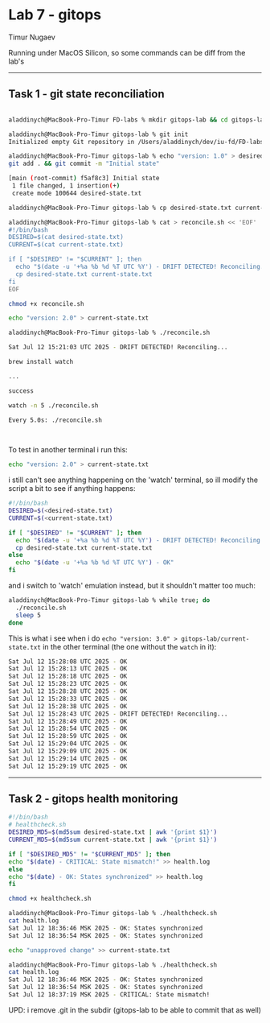 # Lab 7 - gitops

Timur Nugaev

Running under MacOS Silicon, so some commands can be diff from the lab's

---

## Task 1 - git state reconciliation

```bash

aladdinych@MacBook-Pro-Timur FD-labs % mkdir gitops-lab && cd gitops-lab

aladdinych@MacBook-Pro-Timur gitops-lab % git init
Initialized empty Git repository in /Users/aladdinych/dev/iu-fd/FD-labs/gitops-lab/.git/
```

```bash
aladdinych@MacBook-Pro-Timur gitops-lab % echo "version: 1.0" > desired-state.txt
git add . && git commit -m "Initial state"

[main (root-commit) f5af8c3] Initial state
 1 file changed, 1 insertion(+)
 create mode 100644 desired-state.txt

```

```bash
aladdinych@MacBook-Pro-Timur gitops-lab % cp desired-state.txt current-state.txt
```

```bash
aladdinych@MacBook-Pro-Timur gitops-lab % cat > reconcile.sh << 'EOF'
#!/bin/bash
DESIRED=$(cat desired-state.txt)
CURRENT=$(cat current-state.txt)

if [ "$DESIRED" != "$CURRENT" ]; then
  echo "$(date -u '+%a %b %d %T UTC %Y') - DRIFT DETECTED! Reconciling..."
  cp desired-state.txt current-state.txt
fi
EOF
```

```bash
chmod +x reconcile.sh

```

```bash
echo "version: 2.0" > current-state.txt

```

```bash
aladdinych@MacBook-Pro-Timur gitops-lab % ./reconcile.sh

Sat Jul 12 15:21:03 UTC 2025 - DRIFT DETECTED! Reconciling...
```

```bash
brew install watch

...

success
```

```bash
watch -n 5 ./reconcile.sh

Every 5.0s: ./reconcile.sh                                                                                                                                                                 MacBook-Pro-Timur.local: 18:24:39
                                                                                                                                                                                                               in 0.015s (0)



```

To test in another terminal i run this:

```bash
echo "version: 2.0" > current-state.txt

```

i still can't see anything happening on the 'watch' terminal, so ill modify the script a bit to see if anything happens:

```bash
#!/bin/bash
DESIRED=$(<desired-state.txt)
CURRENT=$(<current-state.txt)

if [ "$DESIRED" != "$CURRENT" ]; then
  echo "$(date -u '+%a %b %d %T UTC %Y') - DRIFT DETECTED! Reconciling..."
  cp desired-state.txt current-state.txt
else
  echo "$(date -u '+%a %b %d %T UTC %Y') - OK"
fi

```

and i switch to 'watch' emulation instead, but it shouldn't matter too much:

```bash
aladdinych@MacBook-Pro-Timur gitops-lab % while true; do
  ./reconcile.sh
  sleep 5
done

```

This is what i see when i do `echo "version: 3.0" > gitops-lab/current-state.txt` in the other terminal (the one without the `watch` in it):

```bash
Sat Jul 12 15:28:08 UTC 2025 - OK
Sat Jul 12 15:28:13 UTC 2025 - OK
Sat Jul 12 15:28:18 UTC 2025 - OK
Sat Jul 12 15:28:23 UTC 2025 - OK
Sat Jul 12 15:28:28 UTC 2025 - OK
Sat Jul 12 15:28:33 UTC 2025 - OK
Sat Jul 12 15:28:38 UTC 2025 - OK
Sat Jul 12 15:28:43 UTC 2025 - DRIFT DETECTED! Reconciling...
Sat Jul 12 15:28:49 UTC 2025 - OK
Sat Jul 12 15:28:54 UTC 2025 - OK
Sat Jul 12 15:28:59 UTC 2025 - OK
Sat Jul 12 15:29:04 UTC 2025 - OK
Sat Jul 12 15:29:09 UTC 2025 - OK
Sat Jul 12 15:29:14 UTC 2025 - OK
Sat Jul 12 15:29:19 UTC 2025 - OK
```

---

## Task 2 - gitops health monitoring


```bash
#!/bin/bash
# healthcheck.sh
DESIRED_MD5=$(md5sum desired-state.txt | awk '{print $1}')
CURRENT_MD5=$(md5sum current-state.txt | awk '{print $1}')

if [ "$DESIRED_MD5" != "$CURRENT_MD5" ]; then
echo "$(date) - CRITICAL: State mismatch!" >> health.log
else
echo "$(date) - OK: States synchronized" >> health.log
fi
```

```bash
chmod +x healthcheck.sh
```

```bash
aladdinych@MacBook-Pro-Timur gitops-lab % ./healthcheck.sh
cat health.log                  
Sat Jul 12 18:36:46 MSK 2025 - OK: States synchronized
Sat Jul 12 18:36:54 MSK 2025 - OK: States synchronized
```

```bash
echo "unapproved change" >> current-state.txt
```

```bash
aladdinych@MacBook-Pro-Timur gitops-lab % ./healthcheck.sh
cat health.log                      
Sat Jul 12 18:36:46 MSK 2025 - OK: States synchronized
Sat Jul 12 18:36:54 MSK 2025 - OK: States synchronized
Sat Jul 12 18:37:19 MSK 2025 - CRITICAL: State mismatch!
```

UPD: i remove .git in the subdir (gitops-lab to be able to commit that as well)